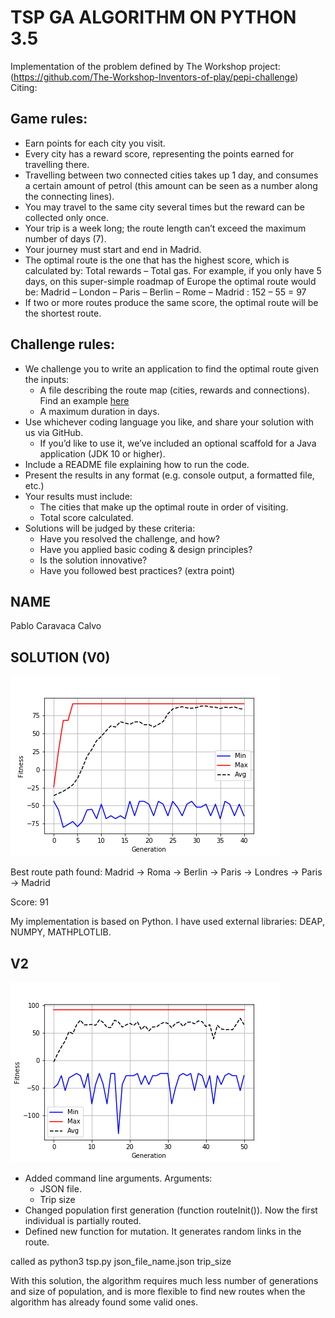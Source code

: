 # TSP GA ALGORITHM ON PYTHON 3.5

Implementation of the problem defined by The Workshop project: (https://github.com/The-Workshop-Inventors-of-play/pepi-challenge)
Citing:
## Game rules:
- Earn points for each city you visit.
- Every city has a reward score, representing the points earned for travelling there.
- Travelling between two connected cities takes up 1 day, and consumes a certain amount of petrol (this amount can be seen as a number along the connecting lines).
- You may travel to the same city several times but the reward can be collected only once.
- Your trip is a week long; the route length can’t exceed the maximum number of days (7).
- Your journey must start and end in Madrid.
- The optimal route is the one that has the highest score, which is calculated by: Total rewards – Total gas. For example, if you only have 5 days, on this super-simple roadmap of Europe the optimal route would be: 
Madrid – London – Paris – Berlin – Rome – Madrid : 152 – 55 = 97
- If two or more routes produce the same score, the optimal route will be the shortest route.

## Challenge rules:
- We challenge you to write an application to find the optimal route given the inputs:
  - A file describing the route map (cities, rewards and connections). Find an example [here](src/test/resources/input/exercise1.json)
  - A maximum duration in days.
- Use whichever coding language you like, and share your solution with us via GitHub.
  - If you’d like to use it, we’ve included an optional scaffold for a Java application (JDK 10 or higher).
- Include a README file explaining how to run the code.
- Present the results in any format (e.g. console output, a formatted file, etc.)
- Your results must include:
  - The cities that make up the optimal route in order of visiting.
  - Total score calculated.
- Solutions will be judged by these criteria:
  - Have you resolved the challenge, and how?
  - Have you applied basic coding & design principles?
  - Is the solution innovative?
  - Have you followed best practices? (extra point)

## NAME

Pablo Caravaca Calvo

## SOLUTION (V0)

![Alt text](evolution.png?raw=true "Title")

Best route path found: Madrid -> Roma -> Berlin -> Paris -> Londres -> Paris -> Madrid

Score: 91

My implementation is based on Python. I have used external libraries: DEAP, NUMPY, MATHPLOTLIB.

## V2

![Alt text](evolutionv2.png?raw=true "Title")

- Added command line arguments. Arguments:
  - JSON file.
  - Trip size
- Changed population first generation (function routeInit()). Now the first individual is partially routed.
- Defined new function for mutation. It generates random links in the route.

called as 
python3 tsp.py json_file_name.json trip_size

With this solution, the algorithm requires much less number of generations and size of population, and is more flexible to find new routes when the algorithm has already found some valid ones.


